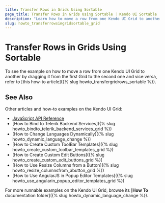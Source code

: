 ```yaml
---
title: Transfer Rows in Grids Using Sortable
page_title: Transfer Rows in Grids Using Sortable | Kendo UI Sortable
description: "Learn how to move a row from one Kendo UI Grid to another using the Kendo UI Sortable widget."
slug: howto_transferrowsingridsortable_grid
---
```


# Transfer Rows in Grids Using Sortable

To see the example on how to move a row from one Kendo UI Grid to another by dragging it from the first Grid to the second one and vice versa, refer to [this how-to article]({% slug howto_transfergridrows_sortable %}).

## See Also

Other articles and how-to examples on the Kendo UI Grid:

* [JavaScript API Reference](/api/javascript/ui/grid)
* [How to Bind to Telerik Backend Services]({% slug howto_bindto_telerik_backend_services_grid %})
* [How to Change Languages Dynamically]({% slug howto_dynamic_language_change %})
* [How to Create Custom ToolBar Templates]({% slug howto_create_custom_toolbar_templates_grid %})
* [How to Create Custom Edit Buttons]({% slug howto_create_custom_edit_buttons_grid %})
* [How to Use Resize Columns from a Button]({% slug howto_resize_columnsfrom_abutton_grid %})
* [How to Use AngularJS in Popup Editor Templates]({% slug howto_use_angularin_popup_editor_templates_grid %})

For more runnable examples on the Kendo UI Grid, browse its [**How To** documentation folder]({% slug howto_dynamic_language_change %}).
